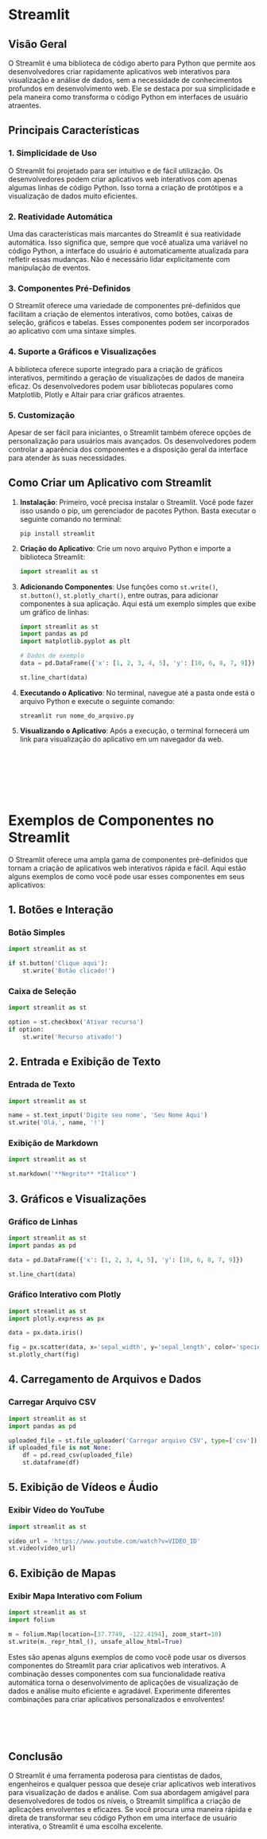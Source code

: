 # Streamlit

## Visão Geral

O Streamlit é uma biblioteca de código aberto para Python que permite aos desenvolvedores criar rapidamente aplicativos web interativos para visualização e análise de dados, sem a necessidade de conhecimentos profundos em desenvolvimento web. Ele se destaca por sua simplicidade e pela maneira como transforma o código Python em interfaces de usuário atraentes.

## Principais Características

### 1. **Simplicidade de Uso**
O Streamlit foi projetado para ser intuitivo e de fácil utilização. Os desenvolvedores podem criar aplicativos web interativos com apenas algumas linhas de código Python. Isso torna a criação de protótipos e a visualização de dados muito eficientes.

### 2. **Reatividade Automática**
Uma das características mais marcantes do Streamlit é sua reatividade automática. Isso significa que, sempre que você atualiza uma variável no código Python, a interface do usuário é automaticamente atualizada para refletir essas mudanças. Não é necessário lidar explicitamente com manipulação de eventos.

### 3. **Componentes Pré-Definidos**
O Streamlit oferece uma variedade de componentes pré-definidos que facilitam a criação de elementos interativos, como botões, caixas de seleção, gráficos e tabelas. Esses componentes podem ser incorporados ao aplicativo com uma sintaxe simples.

### 4. **Suporte a Gráficos e Visualizações**
A biblioteca oferece suporte integrado para a criação de gráficos interativos, permitindo a geração de visualizações de dados de maneira eficaz. Os desenvolvedores podem usar bibliotecas populares como Matplotlib, Plotly e Altair para criar gráficos atraentes.

### 5. **Customização**
Apesar de ser fácil para iniciantes, o Streamlit também oferece opções de personalização para usuários mais avançados. Os desenvolvedores podem controlar a aparência dos componentes e a disposição geral da interface para atender às suas necessidades.

## Como Criar um Aplicativo com Streamlit

1. **Instalação**:
   Primeiro, você precisa instalar o Streamlit. Você pode fazer isso usando o pip, um gerenciador de pacotes Python. Basta executar o seguinte comando no terminal:
   ```
   pip install streamlit
   ```

2. **Criação do Aplicativo**:
   Crie um novo arquivo Python e importe a biblioteca Streamlit:
   ```python
   import streamlit as st
   ```

3. **Adicionando Componentes**:
   Use funções como `st.write()`, `st.button()`, `st.plotly_chart()`, entre outras, para adicionar componentes à sua aplicação. Aqui está um exemplo simples que exibe um gráfico de linhas:
   ```python
   import streamlit as st
   import pandas as pd
   import matplotlib.pyplot as plt

   # Dados de exemplo
   data = pd.DataFrame({'x': [1, 2, 3, 4, 5], 'y': [10, 6, 8, 7, 9]})

   st.line_chart(data)
   ```

4. **Executando o Aplicativo**:
   No terminal, navegue até a pasta onde está o arquivo Python e execute o seguinte comando:
   ```
   streamlit run nome_do_arquivo.py
   ```

5. **Visualizando o Aplicativo**:
   Após a execução, o terminal fornecerá um link para visualização do aplicativo em um navegador da web.






<br><br><br><br><br>

# Exemplos de Componentes no Streamlit

O Streamlit oferece uma ampla gama de componentes pré-definidos que tornam a criação de aplicativos web interativos rápida e fácil. Aqui estão alguns exemplos de como você pode usar esses componentes em seus aplicativos:

## 1. Botões e Interação

### Botão Simples
```python
import streamlit as st

if st.button('Clique aqui'):
    st.write('Botão clicado!')
```

### Caixa de Seleção
```python
import streamlit as st

option = st.checkbox('Ativar recurso')
if option:
    st.write('Recurso ativado!')
```

## 2. Entrada e Exibição de Texto

### Entrada de Texto
```python
import streamlit as st

name = st.text_input('Digite seu nome', 'Seu Nome Aqui')
st.write('Olá,', name, '!')
```

### Exibição de Markdown
```python
import streamlit as st

st.markdown('**Negrito** *Itálico*')
```

## 3. Gráficos e Visualizações

### Gráfico de Linhas
```python
import streamlit as st
import pandas as pd

data = pd.DataFrame({'x': [1, 2, 3, 4, 5], 'y': [10, 6, 8, 7, 9]})

st.line_chart(data)
```

### Gráfico Interativo com Plotly
```python
import streamlit as st
import plotly.express as px

data = px.data.iris()

fig = px.scatter(data, x='sepal_width', y='sepal_length', color='species')
st.plotly_chart(fig)
```

## 4. Carregamento de Arquivos e Dados

### Carregar Arquivo CSV
```python
import streamlit as st
import pandas as pd

uploaded_file = st.file_uploader('Carregar arquivo CSV', type=['csv'])
if uploaded_file is not None:
    df = pd.read_csv(uploaded_file)
    st.dataframe(df)
```

## 5. Exibição de Vídeos e Áudio

### Exibir Vídeo do YouTube
```python
import streamlit as st

video_url = 'https://www.youtube.com/watch?v=VIDEO_ID'
st.video(video_url)
```

## 6. Exibição de Mapas

### Exibir Mapa Interativo com Folium
```python
import streamlit as st
import folium

m = folium.Map(location=[37.7749, -122.4194], zoom_start=10)
st.write(m._repr_html_(), unsafe_allow_html=True)
```

Estes são apenas alguns exemplos de como você pode usar os diversos componentes do Streamlit para criar aplicativos web interativos. A combinação desses componentes com sua funcionalidade reativa automática torna o desenvolvimento de aplicações de visualização de dados e análise muito eficiente e agradável. Experimente diferentes combinações para criar aplicativos personalizados e envolventes!






<br><br><br>




## Conclusão

O Streamlit é uma ferramenta poderosa para cientistas de dados, engenheiros e qualquer pessoa que deseje criar aplicativos web interativos para visualização de dados e análise. Com sua abordagem amigável para desenvolvedores de todos os níveis, o Streamlit simplifica a criação de aplicações envolventes e eficazes. Se você procura uma maneira rápida e direta de transformar seu código Python em uma interface de usuário interativa, o Streamlit é uma escolha excelente.
 
